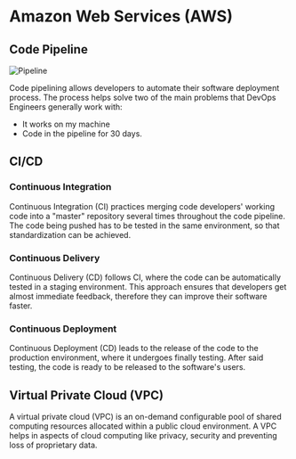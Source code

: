 # Amazon Web Services (AWS)

## Code Pipeline

![Pipeline](https://docs.aws.amazon.com/codepipeline/latest/userguide/images/PipelineFlow.png)

Code pipelining allows developers to automate their software deployment process. The process helps solve two of the main problems that DevOps Engineers generally work with:
- It works on my machine
- Code in the pipeline for 30 days.

## CI/CD

### Continuous Integration

Continuous Integration (CI) practices merging code developers' working code into a "master" repository several times throughout the code pipeline. The code being pushed has to be tested in the same environment, so that standardization can be achieved.

### Continuous Delivery

Continuous Delivery (CD) follows CI, where the code can be automatically tested in a staging environment. This approach ensures that developers get almost immediate feedback, therefore they can improve their software faster.

### Continuous Deployment

Continuous Deployment (CD) leads to the release of the code to the production environment, where it undergoes finally testing. After said testing, the code is ready to be released to the software's users.

## Virtual Private Cloud (VPC)

A virtual private cloud (VPC) is an on-demand configurable pool of shared computing resources allocated within a public cloud environment. A VPC helps in aspects of cloud computing like privacy, security and preventing loss of proprietary data.
